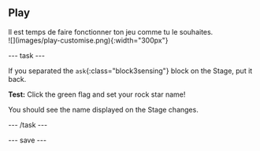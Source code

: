 ## Play

<div style="display: flex; flex-wrap: wrap">
<div style="flex-basis: 200px; flex-grow: 1; margin-right: 15px;">
Il est temps de faire fonctionner ton jeu comme tu le souhaites.
</div>
<div>
![](images/play-customise.png){:width="300px"}
</div>
</div>

--- task ---

If you separated the `ask`{:class="block3sensing"} block on the Stage, put it back.

**Test:** Click the green flag and set your rock star name!

You should see the name displayed on the Stage changes.

--- /task ---

--- save ---
